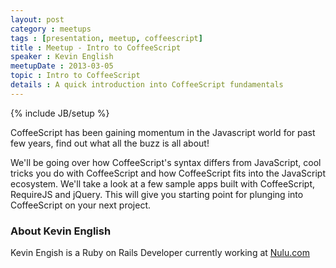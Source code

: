 ```yaml
---
layout: post
category : meetups
tags : [presentation, meetup, coffeescript]
title : Meetup - Intro to CoffeeScript
speaker : Kevin English
meetupDate : 2013-03-05
topic : Intro to CoffeeScript
details : A quick introduction into CoffeeScript fundamentals
---
```

{% include JB/setup %}

CoffeeScript has been gaining momentum in the Javascript world for past
few years, find out what all the buzz is all about!

We'll be going over how CoffeeScript's syntax differs from JavaScript,
cool tricks you do with CoffeeScript and how CoffeeScript fits into the
JavaScript ecosystem. We'll take a look at a few sample apps built with
CoffeeScript, RequireJS and jQuery. This will give you starting point for
plunging into CoffeeScript on your next project.


### About Kevin English

Kevin Engish is a Ruby on Rails Developer currently working at [Nulu.com](http://nulu.com/)
